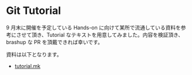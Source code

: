 # Git Tutorial9 月末に開催を予定している Hands-on に向けて某所で流通している資料を参考にさせて頂き、Tutorial なテキストを用意してみました。内容を検証頂き、brashup な PR を頂戴できれば幸いです。資料は以下となります。- [tutorial.mk](./tutorial.md)